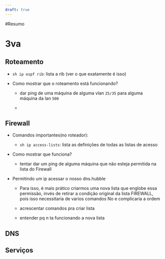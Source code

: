```yaml
---
draft: true
---
```



#Resumo
# 3va

## Roteamento

- `sh ip ospf rib`: lista a rib (ver o que exatamente é isso)

- Como mostrar que o roteamento está funcionando?
  
  - dar ping de uma máquina de alguma vlan `25/35` para alguma máquina da lan `500`
  
  - 

## Firewall

- Comandos importantes(no roteador):
  
  - `sh ip access-lists`: lista as definições de todas as listas de acesso

- Como mostrar que funciona?
  
  - tentar dar um ping de alguma máquina que não esteja permitida na lista do Firewall

- Permitindo um ip acessar o nosso dns.hubble
  
  - Para isso, é mais prático criarmos uma nova lista que englobe essa permissão, invés de retirar a condição original da lista FIREWALL, pois isso necessitaria de varios comandos No e complicaria a ordem 
  
  - acrescentar comandos pra criar lista
  
  - entender pq n ta funcionando a nova lista

## DNS



## Serviços

